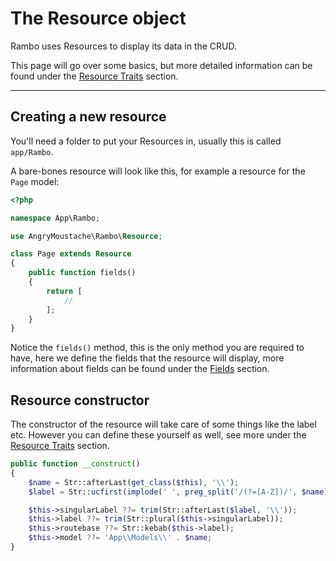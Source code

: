 # The Resource object

Rambo uses Resources to display its data in the CRUD.

This page will go over some basics, but more detailed information can be found under the [Resource Traits](/{{route}}/{{version}}/traits/actions) section.

---

## Creating a new resource

You'll need a folder to put your Resources in, usually this is called `app/Rambo`.

A bare-bones resource will look like this, for example a resource for the `Page` model:

```php
<?php

namespace App\Rambo;

use AngryMoustache\Rambo\Resource;

class Page extends Resource
{
    public function fields()
    {
        return [
            //
        ];
    }
}
```

Notice the `fields()` method, this is the only method you are required to have, here we define the fields that the resource will display, more information about fields can be found under the [Fields](/{{route}}/{{version}}/fields) section.

## Resource constructor

The constructor of the resource will take care of some things like the label etc.
However you can define these yourself as well, see more under the [Resource Traits](/{{route}}/{{version}}/traits/actions) section.

```php
public function __construct()
{
    $name = Str::afterLast(get_class($this), '\\');
    $label = Str::ucfirst(implode(' ', preg_split('/(?=[A-Z])/', $name)));

    $this->singularLabel ??= trim(Str::afterLast($label, '\\'));
    $this->label ??= trim(Str::plural($this->singularLabel));
    $this->routebase ??= Str::kebab($this->label);
    $this->model ??= 'App\\Models\\' . $name;
}
```
